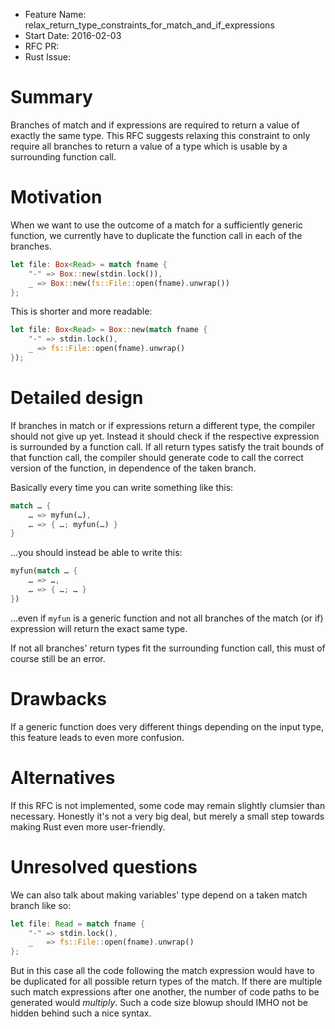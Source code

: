 - Feature Name: relax_return_type_constraints_for_match_and_if_expressions
- Start Date: 2016-02-03
- RFC PR:
- Rust Issue:

# Summary
[summary]: #summary

Branches of match and if expressions are required to return a value of exactly the same type.
This RFC suggests relaxing this constraint to only require all branches to return a value of a type which is usable by a surrounding function call.

# Motivation
[motivation]: #motivation

When we want to use the outcome of a match for a sufficiently generic function,
we currently have to duplicate the function call in each of the branches.

```rust
let file: Box<Read> = match fname {
	"-" => Box::new(stdin.lock()),
	_ => Box::new(fs::File::open(fname).unwrap())
};
```

This is shorter and more readable:

```rust
let file: Box<Read> = Box::new(match fname {
	"-" => stdin.lock(),
	_ => fs::File::open(fname).unwrap()
});
```

# Detailed design
[design]: #detailed-design

If branches in match or if expressions return a different type, the compiler should not give up yet.
Instead it should check if the respective expression is surrounded by a function call.
If all return types satisfy the trait bounds of that function call, the compiler should generate code to call the correct version of the function, in dependence of the taken branch.

Basically every time you can write something like this:

```rust
match … {
	… => myfun(…),
	… => { …; myfun(…) }
}
```

...you should instead be able to write this:

```rust
myfun(match … {
	… => …,
	… => { …; … }
})
```

...even if `myfun` is a generic function and not all branches of the match (or if) expression will return the exact same type.

If not all branches' return types fit the surrounding function call, this must of course still be an error.

# Drawbacks
[drawbacks]: #drawbacks

If a generic function does very different things depending on the input type, this feature leads to even more confusion.

# Alternatives
[alternatives]: #alternatives

If this RFC is not implemented, some code may remain slightly clumsier than necessary.
Honestly it's not a very big deal, but merely a small step towards making Rust even more user-friendly.

# Unresolved questions
[unresolved]: #unresolved-questions

We can also talk about making variables' type depend on a taken match branch like so:

```rust
let file: Read = match fname {
	"-" => stdin.lock(),
	_   => fs::File::open(fname).unwrap()
};
```

But in this case all the code following the match expression would have to be duplicated for all possible return types of the match.
If there are multiple such match expressions after one another, the number of code paths to be generated would *multiply*.
Such a code size blowup should IMHO not be hidden behind such a nice syntax.

